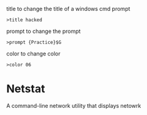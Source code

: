 title to change the title of a windows cmd prompt
```
>title hacked
```

prompt to change the prompt
```
>prompt {Practice}$G
```

color to change color 
```
>color 06
```

# Netstat
A command-line network utility that displays netowrk 